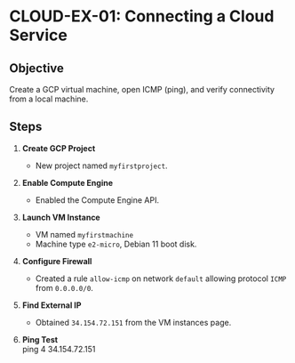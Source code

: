 # CLOUD-EX-01: Connecting a Cloud Service

## Objective
Create a GCP virtual machine, open ICMP (ping), and verify connectivity from a local machine.

## Steps

1. **Create GCP Project**  
   - New project named `myfirstproject`.

2. **Enable Compute Engine**  
   - Enabled the Compute Engine API.

3. **Launch VM Instance**  
   - VM named `myfirstmachine`  
   - Machine type `e2-micro`, Debian 11 boot disk.

4. **Configure Firewall**  
   - Created a rule `allow-icmp` on network `default` allowing protocol `ICMP` from `0.0.0.0/0`.

5. **Find External IP**  
   - Obtained `34.154.72.151` from the VM instances page.

6. **Ping Test**  
   ping 4 34.154.72.151
